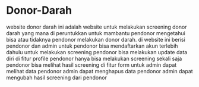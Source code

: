# Donor-Darah
website donor darah ini adalah website untuk melakukan screening donor darah yang mana di peruntukkan untuk mambantu pendonor mengetahui bisa atau tidaknya pendonor melakukan donor darah.
di website ini berisi pendonor dan admin
untuk pendonor bisa mendaftarkan akun terlebih dahulu untuk melakukan screening
pendonor bisa melakukan update data diri di fitur profile
pendonor hanya bisa melakukan screening sekali saja
pendonor bisa melihat hasil screening di fitur form
untuk admin dapat melihat data pendonor
admin dapat menghapus data pendonor
admin dapat mengubah hasil screening dari pendonor
